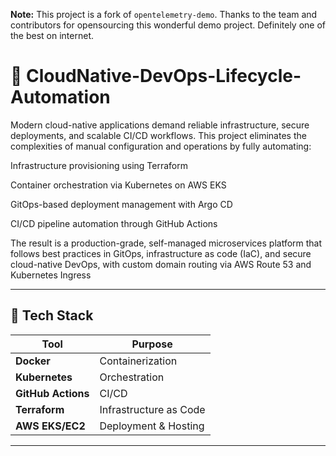**Note:** This project is a fork of `opentelemetry-demo`. Thanks to the team and contributors for opensourcing this wonderful demo project. Definitely one of the best on internet.

# 🚀 CloudNative-DevOps-Lifecycle-Automation

Modern cloud-native applications demand reliable infrastructure, secure deployments, and scalable CI/CD workflows. This project eliminates the complexities of manual configuration and operations by fully automating:

Infrastructure provisioning using Terraform

Container orchestration via Kubernetes on AWS EKS

GitOps-based deployment management with Argo CD

CI/CD pipeline automation through GitHub Actions

The result is a production-grade, self-managed microservices platform that follows best practices in GitOps, infrastructure as code (IaC), and secure cloud-native DevOps, with custom domain routing via AWS Route 53 and Kubernetes Ingress

---

## 🧰 Tech Stack

| Tool | Purpose |
|------|---------|
| **Docker** | Containerization |
| **Kubernetes** | Orchestration |
| **GitHub Actions** | CI/CD |
| **Terraform** | Infrastructure as Code |
| **AWS EKS/EC2** | Deployment & Hosting |

---

